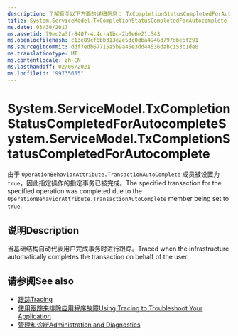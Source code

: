 ```yaml
---
description: 了解有关以下方面的详细信息： TxCompletionStatusCompletedForAutocomplete
title: System.ServiceModel.TxCompletionStatusCompletedForAutocomplete
ms.date: 03/30/2017
ms.assetid: 79ec2a3f-8407-4c4c-a1bc-2b0e6e21c543
ms.openlocfilehash: c13e89cf6bb313e2e53c0dba4946d797dbe6f291
ms.sourcegitcommit: ddf7edb67715a5b9a45e3dd44536dabc153c1de0
ms.translationtype: MT
ms.contentlocale: zh-CN
ms.lasthandoff: 02/06/2021
ms.locfileid: "99735655"
---
```

# <a name="systemservicemodeltxcompletionstatuscompletedforautocomplete"></a><span data-ttu-id="ef969-103">System.ServiceModel.TxCompletionStatusCompletedForAutocomplete</span><span class="sxs-lookup"><span data-stu-id="ef969-103">System.ServiceModel.TxCompletionStatusCompletedForAutocomplete</span></span>

<span data-ttu-id="ef969-104">由于 `OperationBehaviorAttribute.TransactionAutoComplete` 成员被设置为 `true`，因此指定操作的指定事务已被完成。</span><span class="sxs-lookup"><span data-stu-id="ef969-104">The specified transaction for the specified operation was completed due to the `OperationBehaviorAttribute.TransactionAutoComplete` member being set to `true`.</span></span>  
  
## <a name="description"></a><span data-ttu-id="ef969-105">说明</span><span class="sxs-lookup"><span data-stu-id="ef969-105">Description</span></span>  

 <span data-ttu-id="ef969-106">当基础结构自动代表用户完成事务时进行跟踪。</span><span class="sxs-lookup"><span data-stu-id="ef969-106">Traced when the infrastructure automatically completes the transaction on behalf of the user.</span></span>  
  
## <a name="see-also"></a><span data-ttu-id="ef969-107">请参阅</span><span class="sxs-lookup"><span data-stu-id="ef969-107">See also</span></span>

- [<span data-ttu-id="ef969-108">跟踪</span><span class="sxs-lookup"><span data-stu-id="ef969-108">Tracing</span></span>](index.md)
- [<span data-ttu-id="ef969-109">使用跟踪来排除应用程序故障</span><span class="sxs-lookup"><span data-stu-id="ef969-109">Using Tracing to Troubleshoot Your Application</span></span>](using-tracing-to-troubleshoot-your-application.md)
- [<span data-ttu-id="ef969-110">管理和诊断</span><span class="sxs-lookup"><span data-stu-id="ef969-110">Administration and Diagnostics</span></span>](../index.md)
